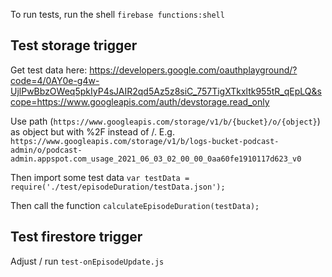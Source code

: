 To run tests, run the shell `firebase functions:shell`

## Test storage trigger
Get test data here: https://developers.google.com/oauthplayground/?code=4/0AY0e-g4w-UjlPwBbzOWeq5pkIyP4sJAIR2qd5Az5z8siC_757TigXTkxltk955tR_qEpLQ&scope=https://www.googleapis.com/auth/devstorage.read_only

Use path (`https://www.googleapis.com/storage/v1/b/{bucket}/o/{object}`) as object but with %2F instead of /. E.g. `https://www.googleapis.com/storage/v1/b/logs-bucket-podcast-admin/o/podcast-admin.appspot.com_usage_2021_06_03_02_00_00_0aa60fe1910117d623_v0`

Then import some test data `var testData = require('./test/episodeDuration/testData.json');`

Then call the function `calculateEpisodeDuration(testData);`

## Test firestore trigger
Adjust / run `test-onEpisodeUpdate.js`